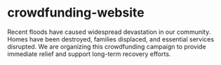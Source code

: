 # crowdfunding-website
Recent floods have caused widespread devastation in our community. Homes have been destroyed, families displaced, and essential services disrupted. We are organizing this crowdfunding campaign to provide immediate relief and support long-term recovery efforts.
